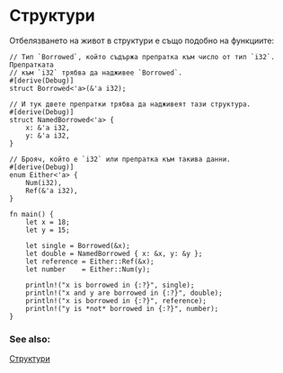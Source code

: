 # Структури

Отбелязването на живот в структури е също подобно на функциите:

```rust,editable
// Тип `Borrowed`, който съдържа препратка към число от тип `i32`. Препратката
// към `i32` трябва да надживее `Borrowed`.
#[derive(Debug)]
struct Borrowed<'a>(&'a i32);

// И тук двете препратки трябва да надживеят тази структура.
#[derive(Debug)]
struct NamedBorrowed<'a> {
    x: &'a i32,
    y: &'a i32,
}

// Брояч, който е `i32` или препратка към такива данни.
#[derive(Debug)]
enum Either<'a> {
    Num(i32),
    Ref(&'a i32),
}

fn main() {
    let x = 18;
    let y = 15;

    let single = Borrowed(&x);
    let double = NamedBorrowed { x: &x, y: &y };
    let reference = Either::Ref(&x);
    let number    = Either::Num(y);

    println!("x is borrowed in {:?}", single);
    println!("x and y are borrowed in {:?}", double);
    println!("x is borrowed in {:?}", reference);
    println!("y is *not* borrowed in {:?}", number);
}
```

### See also:

[Структури][structs]


[structs]: ../../custom_types/structs.md
